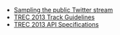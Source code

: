 + [Sampling the public Twitter stream](https://github.com/lintool/twitter-tools/wiki/Sampling-the-public-Twitter-stream)
+ [TREC 2013 Track Guidelines](https://github.com/lintool/twitter-tools/wiki/TREC-2013-Track-Guidelines)
+ [TREC 2013 API Specifications](https://github.com/lintool/twitter-tools/wiki/TREC-2013-API-Specifications)